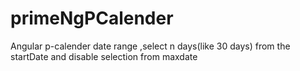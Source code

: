 # primeNgPCalender
Angular p-calender date range ,select n days(like 30 days) from the startDate and disable selection from maxdate
